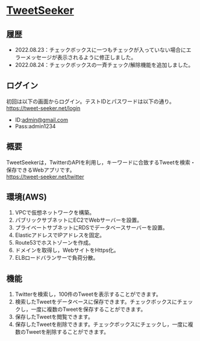 # <a href="https://tweet-seeker.net/twitter">TweetSeeker</a>
## 履歴
- 2022.08.23：チェックボックスに一つもチェックが入っていない場合にエラーメッセージが表示されるように修正しました。
- 2022.08.24：チェックボックスの一斉チェック/解除機能を追加しました。
## ログイン
初回は以下の画面からログイン。テストIDとパスワードは以下の通り。
https://tweet-seeker.net/login
- ID:admin@gmail.com
- Pass:admin1234
## 概要
TweetSeekerは，TwitterのAPIを利用し，キーワードに合致するTweetを検索・保存できるWebアプリです。<br>
https://tweet-seeker.net/twitter
## 環境(AWS)
1. VPCで仮想ネットワークを構築。
2. パブリックサブネットにEC2でWebサーバーを設置。
3. プライベートサブネットにRDSでデータベースサーバーを設置。
4. ElasticアドレスでIPアドレスを固定。
5. Route53でホストゾーンを作成。
6. ドメインを取得し，WebサイトをHttps化。
7. ELBロードバランサーで負荷分散。
## 機能
1. Twitterを検索し，100件のTweetを表示することができます。
2. 検索したTweetをデータベースに保存できます。チェックボックスにチェックし，一度に複数のTweetを保存することができます。
3. 保存したTweetを閲覧できます。
4. 保存したTweetを削除できます。チェックボックスにチェックし，一度に複数のTweetを削除することができます。
